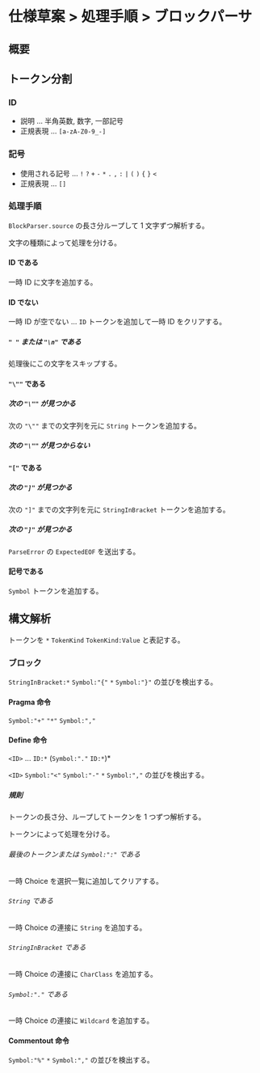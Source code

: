 # 仕様草案 > 処理手順 > ブロックパーサ

## 概要

## トークン分割

### ID

- 説明 ... 半角英数, 数字, 一部記号
- 正規表現 ... `[a-zA-Z0-9_-]`

### 記号

- 使用される記号 ... `!` `?` `+` `-` `*` `.` `,` `:` `|` `(` `)` `{` `}` `<`
- 正規表現 ... `[]`

### 処理手順

`BlockParser.source` の長さ分ループして 1 文字ずつ解析する。

文字の種類によって処理を分ける。

#### ID である

一時 ID に文字を追加する。

#### ID でない

一時 ID が空でない ... `ID` トークンを追加して一時 ID をクリアする。

##### `" "` または `"\n"` である

処理後にこの文字をスキップする。

#### `"\""` である

##### 次の `"\""` が見つかる

次の `"\""` までの文字列を元に `String` トークンを追加する。

##### 次の `"\""` が見つからない

#### `"["` である

##### 次の `"]"` が見つかる

次の `"]"` までの文字列を元に `StringInBracket` トークンを追加する。

##### 次の `"]"` が見つかる

`ParseError` の `ExpectedEOF` を送出する。

#### 記号である

`Symbol` トークンを追加する。

## 構文解析

トークンを `*` `TokenKind` `TokenKind:Value` と表記する。

### ブロック

`StringInBracket:*` `Symbol:"{"` `*` `Symbol:"}"` の並びを検出する。

#### Pragma 命令

`Symbol:"+"` `"*"` `Symbol:","`

#### Define 命令

`<ID>` ... `ID:*` (`Symbol:"."` `ID:*`)*

`<ID>` `Symbol:"<"` `Symbol:"-"` `*` `Symbol:","` の並びを検出する。

##### 規則

トークンの長さ分、ループしてトークンを 1 つずつ解析する。

トークンによって処理を分ける。

###### 最後のトークンまたは `Symbol:":"` である

一時 Choice を選択一覧に追加してクリアする。

###### `String` である

一時 Choice の連接に `String` を追加する。

###### `StringInBracket` である

一時 Choice の連接に `CharClass` を追加する。

###### `Symbol:"."` である

一時 Choice の連接に `Wildcard` を追加する。

#### Commentout 命令

`Symbol:"%"` `*` `Symbol:","` の並びを検出する。
